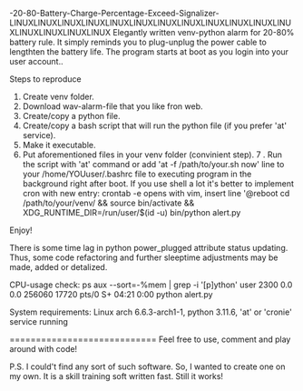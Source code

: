 -20-80-Battery-Charge-Percentage-Exceed-Signalizer-
LINUXLINUXLINUXLINUXLINUXLINUXLINUXLINUXLINUXLINUXLINUXLINUXLINUXLINUXLINUXLINUX
Elegantly written venv-python alarm for 20-80% battery rule. It simply reminds you to plug-unplug the power cable to lengthten the battery life. The program starts at boot as you login into your user account..

Steps to reproduce
1. Create venv folder.
2. Download wav-alarm-file that you like fron web.
3. Create/copy a python file.
4. Create/copy a bash script that will run the python file (if you prefer 'at' service).
5. Make it executable.
6. Put aforementioned files in your venv folder (convinient step).
7 . Run the script with 'at' command or add 'at -f /path/to/your.sh now' line to your /home/YOUuser/.bashrc file to executing program in the background right after boot. If you use shell a lot it's better to implement cron  with new entry: crontab -e opens with vim, insert line '@reboot cd /path/to/your/venv/ && source bin/activate && XDG_RUNTIME_DIR=/run/user/$(id -u) bin/python alert.py

Enjoy! 


There is some time lag in python power_plugged attribute status updating. Thus, some code refactoring and further sleeptime adjustments may be made, added or detalized.

CPU-usage check:
ps aux --sort=-%mem | grep -i '[p]ython'
user 2300  0.0  0.0 256060 17720 pts/0    S+   04:21   0:00 python alert.py

System requirements: Linux arch 6.6.3-arch1-1, python 3.11.6, 'at' or 'cronie' service running 

============================
Feel free to use, comment and play around with code!

P.S. I could't find any sort of such software. So, I wanted to create one on my own. It is a skill training soft written fast. Still it works! 

  
